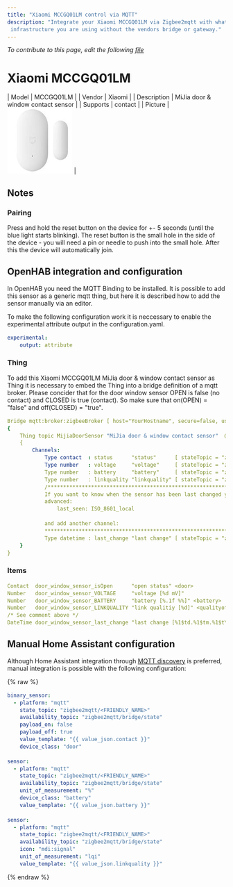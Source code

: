 ```yaml
---
title: "Xiaomi MCCGQ01LM control via MQTT"
description: "Integrate your Xiaomi MCCGQ01LM via Zigbee2mqtt with whatever smart home
 infrastructure you are using without the vendors bridge or gateway."
---
```


*To contribute to this page, edit the following
[file](https://github.com/Koenkk/zigbee2mqtt.io/blob/master/docs/devices/MCCGQ01LM.md)*

# Xiaomi MCCGQ01LM

| Model | MCCGQ01LM  |
| Vendor  | Xiaomi  |
| Description | MiJia door & window contact sensor |
| Supports | contact |
| Picture | ![Xiaomi MCCGQ01LM](../images/devices/MCCGQ01LM.jpg) |

## Notes


### Pairing
Press and hold the reset button on the device for +- 5 seconds (until the blue light starts blinking). The reset button is the small hole in the side of the device - you will need a pin or needle to push into the small hole. After this the device will automatically join.


## OpenHAB integration and configuration
In OpenHAB you need the MQTT Binding to be installed. It is possible to add this sensor as a generic mqtt thing, but here it is described how to add the sensor manually via an editor.

To make the following configuration work it is neccessary to enable the experimental attribute output in the configuration.yaml.
```yaml
experimental:
    output: attribute
```

### Thing
To add this Xiaomi MCCGQ01LM MiJia door & window contact sensor as Thing it is necessary to embed the Thing into a bridge definition of a mqtt broker. Please concider that for the door window sensor OPEN is false (no contact) and CLOSED is true (contact). So make sure that on(OPEN) = "false" and off(CLOSED) = "true".

```yaml
Bridge mqtt:broker:zigbeeBroker [ host="YourHostname", secure=false, username="your_username", password="your_password" ]
{
    Thing topic MijiaDoorSensor "MiJia door & window contact sensor"  @ "Your room"
    {
        Channels:
            Type contact  : status      "status"      [ stateTopic = "zigbee2mqtt/<FRIENDLY_NAME>/contact", on="false", off="true" ]
            Type number   : voltage     "voltage"     [ stateTopic = "zigbee2mqtt/<FRIENDLY_NAME>/voltage" ]
            Type number   : battery     "battery"     [ stateTopic = "zigbee2mqtt/<FRIENDLY_NAME>/battery" ]
            Type number   : linkquality "linkquality" [ stateTopic = "zigbee2mqtt/<FRIENDLY_NAME>/linkquality" ]
            /****************************************************************************************************
            If you want to know when the sensor has been last changed you cann add to your configuration.yaml:
            advanced:
                last_seen: ISO_8601_local

            and add another channel:
            ****************************************************************************************************/
            Type datetime : last_change "last change" [ stateTopic = "zigbee2mqtt/<FRIENDLY_NAME>/last_seen" ]
    }
}
```

### Items
```yaml
Contact  door_window_sensor_isOpen      "open status" <door>                                {channel="mqtt:topic:zigbeeBroker:MijiaDoorSensor:status"}
Number   door_window_sensor_VOLTAGE     "voltage [%d mV]"                                   {channel="mqtt:topic:zigbeeBroker:MijiaDoorSensor:voltage"}
Number   door_window_sensor_BATTERY     "battery [%.1f %%]" <battery>                       {channel="mqtt:topic:zigbeeBroker:MijiaDoorSensor:battery"}
Number   door_window_sensor_LINKQUALITY "link qualitiy [%d]" <qualityofservice>             {channel="mqtt:topic:zigbeeBroker:MijiaDoorSensor:linkquality"}
/* See comment above */
DateTime door_window_sensor_last_change "last change [%1$td.%1$tm.%1$tY %1$tH:%1$tM:%1$tS]" {channel="mqtt:topic:zigbeeBroker:MijiaDoorSensor:last_change"}
```


## Manual Home Assistant configuration
Although Home Assistant integration through [MQTT discovery](../integration/home_assistant) is preferred,
manual integration is possible with the following configuration:


{% raw %}
```yaml
binary_sensor:
  - platform: "mqtt"
    state_topic: "zigbee2mqtt/<FRIENDLY_NAME>"
    availability_topic: "zigbee2mqtt/bridge/state"
    payload_on: false
    payload_off: true
    value_template: "{{ value_json.contact }}"
    device_class: "door"

sensor:
  - platform: "mqtt"
    state_topic: "zigbee2mqtt/<FRIENDLY_NAME>"
    availability_topic: "zigbee2mqtt/bridge/state"
    unit_of_measurement: "%"
    device_class: "battery"
    value_template: "{{ value_json.battery }}"

sensor:
  - platform: "mqtt"
    state_topic: "zigbee2mqtt/<FRIENDLY_NAME>"
    availability_topic: "zigbee2mqtt/bridge/state"
    icon: "mdi:signal"
    unit_of_measurement: "lqi"
    value_template: "{{ value_json.linkquality }}"
```
{% endraw %}


